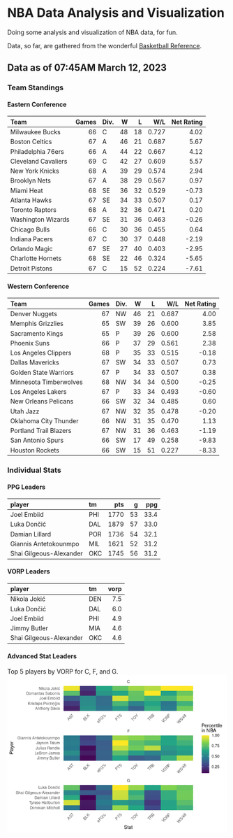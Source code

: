 # NBA Data Analysis and Visualization

Doing some analysis and visualization of NBA data, for fun.

Data, so far, are gathered from the wonderful [Basketball
Reference](https://www.basketball-reference.com/).

## Data as of 07:45AM March 12, 2023

### Team Standings

#### Eastern Conference

| Team                | Games | Div. |   W |   L |   W/L | Net Rating |
|:--------------------|------:|:-----|----:|----:|------:|-----------:|
| Milwaukee Bucks     |    66 | C    |  48 |  18 | 0.727 |       4.02 |
| Boston Celtics      |    67 | A    |  46 |  21 | 0.687 |       5.67 |
| Philadelphia 76ers  |    66 | A    |  44 |  22 | 0.667 |       4.12 |
| Cleveland Cavaliers |    69 | C    |  42 |  27 | 0.609 |       5.57 |
| New York Knicks     |    68 | A    |  39 |  29 | 0.574 |       2.94 |
| Brooklyn Nets       |    67 | A    |  38 |  29 | 0.567 |       0.97 |
| Miami Heat          |    68 | SE   |  36 |  32 | 0.529 |      -0.73 |
| Atlanta Hawks       |    67 | SE   |  34 |  33 | 0.507 |       0.17 |
| Toronto Raptors     |    68 | A    |  32 |  36 | 0.471 |       0.20 |
| Washington Wizards  |    67 | SE   |  31 |  36 | 0.463 |      -0.26 |
| Chicago Bulls       |    66 | C    |  30 |  36 | 0.455 |       0.64 |
| Indiana Pacers      |    67 | C    |  30 |  37 | 0.448 |      -2.19 |
| Orlando Magic       |    67 | SE   |  27 |  40 | 0.403 |      -2.95 |
| Charlotte Hornets   |    68 | SE   |  22 |  46 | 0.324 |      -5.65 |
| Detroit Pistons     |    67 | C    |  15 |  52 | 0.224 |      -7.61 |

#### Western Conference

| Team                   | Games | Div. |   W |   L |   W/L | Net Rating |
|:-----------------------|------:|:-----|----:|----:|------:|-----------:|
| Denver Nuggets         |    67 | NW   |  46 |  21 | 0.687 |       4.00 |
| Memphis Grizzlies      |    65 | SW   |  39 |  26 | 0.600 |       3.85 |
| Sacramento Kings       |    65 | P    |  39 |  26 | 0.600 |       2.58 |
| Phoenix Suns           |    66 | P    |  37 |  29 | 0.561 |       2.38 |
| Los Angeles Clippers   |    68 | P    |  35 |  33 | 0.515 |      -0.18 |
| Dallas Mavericks       |    67 | SW   |  34 |  33 | 0.507 |       0.73 |
| Golden State Warriors  |    67 | P    |  34 |  33 | 0.507 |       0.38 |
| Minnesota Timberwolves |    68 | NW   |  34 |  34 | 0.500 |      -0.25 |
| Los Angeles Lakers     |    67 | P    |  33 |  34 | 0.493 |      -0.60 |
| New Orleans Pelicans   |    66 | SW   |  32 |  34 | 0.485 |       0.60 |
| Utah Jazz              |    67 | NW   |  32 |  35 | 0.478 |      -0.20 |
| Oklahoma City Thunder  |    66 | NW   |  31 |  35 | 0.470 |       1.13 |
| Portland Trail Blazers |    67 | NW   |  31 |  36 | 0.463 |      -1.19 |
| San Antonio Spurs      |    66 | SW   |  17 |  49 | 0.258 |      -9.83 |
| Houston Rockets        |    66 | SW   |  15 |  51 | 0.227 |      -8.33 |

### Individual Stats

#### PPG Leaders

| player                  | tm  |  pts |   g |  ppg |
|:------------------------|:----|-----:|----:|-----:|
| Joel Embiid             | PHI | 1770 |  53 | 33.4 |
| Luka Dončić             | DAL | 1879 |  57 | 33.0 |
| Damian Lillard          | POR | 1736 |  54 | 32.1 |
| Giannis Antetokounmpo   | MIL | 1621 |  52 | 31.2 |
| Shai Gilgeous-Alexander | OKC | 1745 |  56 | 31.2 |

#### VORP Leaders

| player                  | tm  | vorp |
|:------------------------|:----|-----:|
| Nikola Jokić            | DEN |  7.5 |
| Luka Dončić             | DAL |  6.0 |
| Joel Embiid             | PHI |  4.9 |
| Jimmy Butler            | MIA |  4.6 |
| Shai Gilgeous-Alexander | OKC |  4.6 |

#### Advanced Stat Leaders

Top 5 players by VORP for C, F, and G.
![](README_files/figure-gfm/README-unnamed-chunk-7-1.png)<!-- -->

